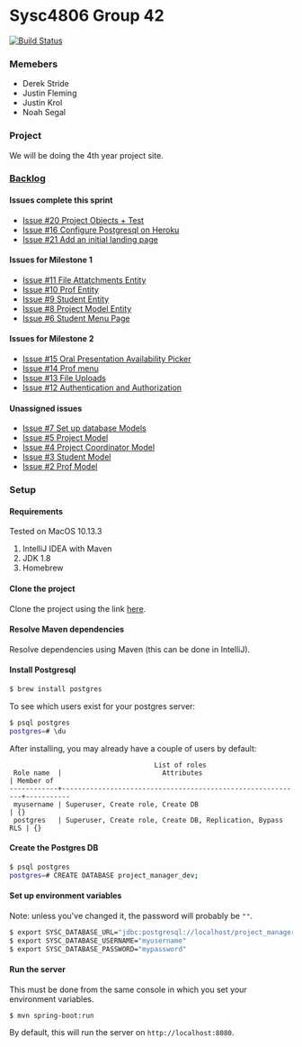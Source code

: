 # Sysc4806 Group 42

[![Build Status](https://travis-ci.org/JFleming4/FourthYearProjectSite.svg?branch=master)](https://travis-ci.org/JFleming4/FourthYearProjectSite)

### Memebers
- Derek Stride
- Justin Fleming
- Justin Krol
- Noah Segal

### Project
We will be doing the 4th year project site.

### [Backlog](https://github.com/JFleming4/FourthYearProjectSite/projects/1#column-2280177)
#### Issues complete this sprint
- [Issue #20 Project Objects + Test](https://github.com/JFleming4/FourthYearProjectSite/pull/20)
- [Issue #16 Configure Postgresql on Heroku](https://github.com/JFleming4/FourthYearProjectSite/issues/16)
- [Issue #21 Add an initial landing page](https://github.com/JFleming4/FourthYearProjectSite/issues/21)
#### Issues for Milestone 1
- [Issue #11 File Attatchments Entity](https://github.com/JFleming4/FourthYearProjectSite/issues/11)
- [Issue #10 Prof Entity](https://github.com/JFleming4/FourthYearProjectSite/issues/10)
- [Issue #9 Student Entity](https://github.com/JFleming4/FourthYearProjectSite/issues/9)
- [Issue #8 Project Model Entity](https://github.com/JFleming4/FourthYearProjectSite/issues/8)
- [Issue #6 Student Menu Page](https://github.com/JFleming4/FourthYearProjectSite/issues/6)    
#### Issues for Milestone 2
- [Issue #15 Oral Presentation Availability Picker](https://github.com/JFleming4/FourthYearProjectSite/issues/15)
- [Issue #14 Prof menu](https://github.com/JFleming4/FourthYearProjectSite/issues/14)
- [Issue #13 File Uploads](https://github.com/JFleming4/FourthYearProjectSite/issues/13)
- [Issue #12 Authentication and Authorization](https://github.com/JFleming4/FourthYearProjectSite/issues/12)
#### Unassigned issues
- [Issue #7 Set up database Models](https://github.com/JFleming4/FourthYearProjectSite/issues/7)
- [Issue #5 Project Model](https://github.com/JFleming4/FourthYearProjectSite/issues/5)
- [Issue #4 Project Coordinator Model](https://github.com/JFleming4/FourthYearProjectSite/issues/4)
- [Issue #3 Student Model](https://github.com/JFleming4/FourthYearProjectSite/issues/3)
- [Issue #2 Prof Model](https://github.com/JFleming4/FourthYearProjectSite/issues/2)


### Setup

#### Requirements
Tested on MacOS 10.13.3
1. IntelliJ IDEA with Maven
2. JDK 1.8
3. Homebrew

#### Clone the project
Clone the project using the link [here](https://github.com/JFleming4/FourthYearProjectSite).

#### Resolve Maven dependencies
Resolve dependencies using Maven (this can be done in IntelliJ).

#### Install Postgresql

```bash
$ brew install postgres
```

To see which users exist for your postgres server:
```bash
$ psql postgres
postgres=# \du
```
After installing, you may already have a couple of users by default:
```
                                    List of roles
 Role name  |                         Attributes                         | Member of
------------+------------------------------------------------------------+-----------
 myusername | Superuser, Create role, Create DB                          | {}
 postgres   | Superuser, Create role, Create DB, Replication, Bypass RLS | {}
```

#### Create the Postgres DB

```bash
$ psql postgres
postgres=# CREATE DATABASE project_manager_dev;
```

#### Set up environment variables
Note: unless you've changed it, the password will probably be `""`.

```bash
$ export SYSC_DATABASE_URL="jdbc:postgresql://localhost/project_manager_dev"
$ export SYSC_DATABASE_USERNAME="myusername"
$ export SYSC_DATABASE_PASSWORD="mypassword"
```

#### Run the server
This must be done from the same console in which you set your environment variables.

```bash
$ mvn spring-boot:run
```

By default, this will run the server on `http://localhost:8080`.
